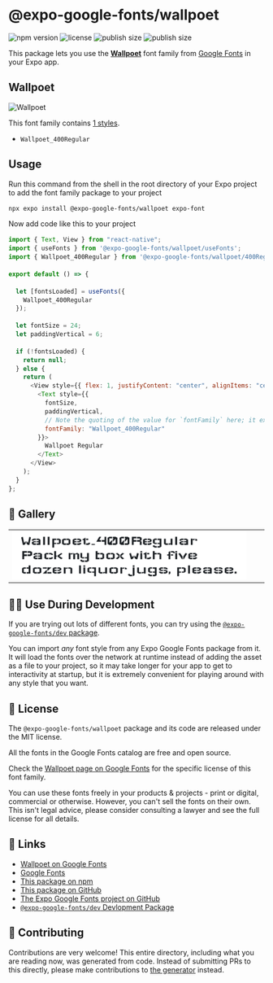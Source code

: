 # @expo-google-fonts/wallpoet

![npm version](https://flat.badgen.net/npm/v/@expo-google-fonts/wallpoet)
![license](https://flat.badgen.net/github/license/expo/google-fonts)
![publish size](https://flat.badgen.net/packagephobia/install/@expo-google-fonts/wallpoet)
![publish size](https://flat.badgen.net/packagephobia/publish/@expo-google-fonts/wallpoet)

This package lets you use the [**Wallpoet**](https://fonts.google.com/specimen/Wallpoet) font family from [Google Fonts](https://fonts.google.com/) in your Expo app.

## Wallpoet

![Wallpoet](./font-family.png)

This font family contains [1 styles](#-gallery).

- `Wallpoet_400Regular`

## Usage

Run this command from the shell in the root directory of your Expo project to add the font family package to your project

```sh
npx expo install @expo-google-fonts/wallpoet expo-font
```

Now add code like this to your project

```js
import { Text, View } from "react-native";
import { useFonts } from '@expo-google-fonts/wallpoet/useFonts';
import { Wallpoet_400Regular } from '@expo-google-fonts/wallpoet/400Regular';

export default () => {

  let [fontsLoaded] = useFonts({
    Wallpoet_400Regular
  });

  let fontSize = 24;
  let paddingVertical = 6;

  if (!fontsLoaded) {
    return null;
  } else {
    return (
      <View style={{ flex: 1, justifyContent: "center", alignItems: "center" }}>
        <Text style={{
          fontSize,
          paddingVertical,
          // Note the quoting of the value for `fontFamily` here; it expects a string!
          fontFamily: "Wallpoet_400Regular"
        }}>
          Wallpoet Regular
        </Text>
      </View>
    );
  }
};
```

## 🔡 Gallery


||||
|-|-|-|
|![Wallpoet_400Regular](./400Regular/Wallpoet_400Regular.ttf.png)||||


## 👩‍💻 Use During Development

If you are trying out lots of different fonts, you can try using the [`@expo-google-fonts/dev` package](https://github.com/expo/google-fonts/tree/master/font-packages/dev#readme).

You can import _any_ font style from any Expo Google Fonts package from it. It will load the fonts over the network at runtime instead of adding the asset as a file to your project, so it may take longer for your app to get to interactivity at startup, but it is extremely convenient for playing around with any style that you want.


## 📖 License

The `@expo-google-fonts/wallpoet` package and its code are released under the MIT license.

All the fonts in the Google Fonts catalog are free and open source.

Check the [Wallpoet page on Google Fonts](https://fonts.google.com/specimen/Wallpoet) for the specific license of this font family.

You can use these fonts freely in your products & projects - print or digital, commercial or otherwise. However, you can't sell the fonts on their own. This isn't legal advice, please consider consulting a lawyer and see the full license for all details.

## 🔗 Links

- [Wallpoet on Google Fonts](https://fonts.google.com/specimen/Wallpoet)
- [Google Fonts](https://fonts.google.com/)
- [This package on npm](https://www.npmjs.com/package/@expo-google-fonts/wallpoet)
- [This package on GitHub](https://github.com/expo/google-fonts/tree/master/font-packages/wallpoet)
- [The Expo Google Fonts project on GitHub](https://github.com/expo/google-fonts)
- [`@expo-google-fonts/dev` Devlopment Package](https://github.com/expo/google-fonts/tree/master/font-packages/dev)

## 🤝 Contributing

Contributions are very welcome! This entire directory, including what you are reading now, was generated from code. Instead of submitting PRs to this directly, please make contributions to [the generator](https://github.com/expo/google-fonts/tree/master/packages/generator) instead.
